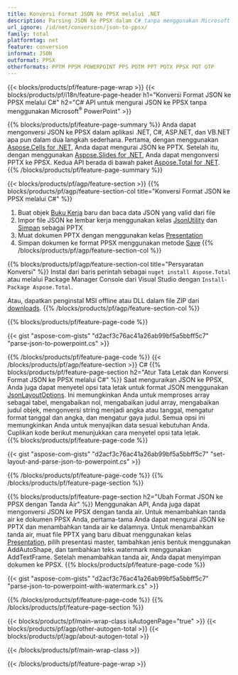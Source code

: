 ```yaml
---
title: Konversi Format JSON ke PPSX melalui .NET
description: Parsing JSON ke PPSX dalam C# tanpa menggunakan Microsoft PowerPoint
url_ignore: /id/net/conversion/json-to-ppsx/
family: total
platformtag: net
feature: conversion
informat: JSON
outformat: PPSX
otherformats: PPTM PPSM POWERPOINT PPS POTM PPT POTX PPSX POT OTP
---
```

{{< blocks/products/pf/feature-page-wrap >}}
{{< blocks/products/pf/i18n/feature-page-header h1="Konversi Format JSON ke PPSX melalui C#" h2="C# API untuk mengurai JSON ke PPSX tanpa menggunakan Microsoft<sup>&reg;</sup> PowerPoint" >}}

{{% blocks/products/pf/feature-page-summary %}}
Anda dapat mengonversi JSON ke PPSX dalam aplikasi .NET, C#, ASP.NET, dan VB.NET apa pun dalam dua langkah sederhana. Pertama, dengan menggunakan [Aspose.Cells for .NET](https://products.aspose.com/cells/net/), Anda dapat mengurai JSON ke PPTX. Setelah itu, dengan menggunakan [Aspose.Slides for .NET](https://products.aspose.com/slides/net/), Anda dapat mengonversi PPTX ke PPSX. Kedua API berada di bawah paket [Aspose.Total for .NET](https://products.aspose.com/total/net/).
{{% /blocks/products/pf/feature-page-summary  %}}

{{< blocks/products/pf/agp/feature-section >}}
{{% blocks/products/pf/agp/feature-section-col title="Konversi Format JSON ke PPSX melalui C#" %}}
1. Buat objek [Buku Kerja](https://reference.aspose.com/cells/net/aspose.cells/workbook) baru dan baca data JSON yang valid dari file
2. Impor file JSON ke lembar kerja menggunakan kelas [JsonUtility](https://reference.aspose.com/cells/net/aspose.cells.utility/jsonutility) dan [Simpan](https://reference.aspose.com/cells/net/aspose.cells.workbook/save/methods/4) sebagai PPTX
3. Muat dokumen PPTX dengan menggunakan kelas [Presentation](https://reference.aspose.com/slides/net/aspose.slides/presentation)
4. Simpan dokumen ke format PPSX menggunakan metode [Save](https://reference.aspose.com/slides/net/aspose.slides.presentation/save/methods/5)
{{% /blocks/products/pf/agp/feature-section-col %}}

{{% blocks/products/pf/agp/feature-section-col title="Persyaratan Konversi" %}}
Instal dari baris perintah sebagai ```nuget install Aspose.Total``` atau melalui Package Manager Console dari Visual Studio dengan ```Install-Package Aspose.Total```.

Atau, dapatkan penginstal MSI offline atau DLL dalam file ZIP dari [downloads](https://releases.aspose.com/total/net).
{{% /blocks/products/pf/agp/feature-section-col %}}

{{% blocks/products/pf/feature-page-code %}}

{{< gist "aspose-com-gists" "d2acf3c76ac41a26ab99bf5a5bbff5c7" "parse-json-to-powerpoint.cs" >}}


{{% /blocks/products/pf/feature-page-code %}}
{{< /blocks/products/pf/agp/feature-section >}}
C#
{{% blocks/products/pf/feature-page-section  h2="Atur Tata Letak dan Konversi Format JSON ke PPSX melalui C#" %}}
Saat menguraikan JSON ke PPSX, Anda juga dapat menyetel opsi tata letak untuk format JSON menggunakan [JsonLayoutOptions](https://reference.aspose.com/cells/net/aspose.cells.utility/jsonlayoutoptions). Ini memungkinkan Anda untuk memproses array sebagai tabel, mengabaikan nol, mengabaikan judul array, mengabaikan judul objek, mengonversi string menjadi angka atau tanggal, mengatur format tanggal dan angka, dan mengatur gaya judul. Semua opsi ini memungkinkan Anda untuk menyajikan data sesuai kebutuhan Anda. Cuplikan kode berikut menunjukkan cara menyetel opsi tata letak.  
{{% blocks/products/pf/feature-page-code %}}

{{< gist "aspose-com-gists" "d2acf3c76ac41a26ab99bf5a5bbff5c7" "set-layout-and-parse-json-to-powerpoint.cs" >}}

{{% /blocks/products/pf/feature-page-code  %}}
{{% /blocks/products/pf/feature-page-section %}}

{{% blocks/products/pf/feature-page-section  h2="Ubah Format JSON ke PPSX dengan Tanda Air" %}}
Menggunakan API, Anda juga dapat mengonversi JSON ke PPSX dengan tanda air. Untuk menambahkan tanda air ke dokumen PPSX Anda, pertama-tama Anda dapat mengurai JSON ke PPTX dan menambahkan tanda air ke dalamnya. Untuk menambahkan tanda air, muat file PPTX yang baru dibuat menggunakan kelas [Presentation](https://reference.aspose.com/slides/net/aspose.slides/presentation), pilih presentasi master, tambahkan jenis bentuk menggunakan AddAutoShape, dan tambahkan teks watermark menggunakan AddTextFrame. Setelah menambahkan tanda air, Anda dapat menyimpan dokumen ke PPSX. 
{{% blocks/products/pf/feature-page-code %}}

{{< gist "aspose-com-gists" "d2acf3c76ac41a26ab99bf5a5bbff5c7" "parse-json-to-powerpoint-with-watermark.cs" >}}

{{% /blocks/products/pf/feature-page-code  %}}
{{% /blocks/products/pf/feature-page-section %}}

{{< blocks/products/pf/main-wrap-class isAutogenPage="true" >}}
{{< blocks/products/pf/agp/other-autogen-total >}}
{{< blocks/products/pf/agp/about-autogen-total >}}

{{< /blocks/products/pf/main-wrap-class >}}

{{< /blocks/products/pf/feature-page-wrap >}}